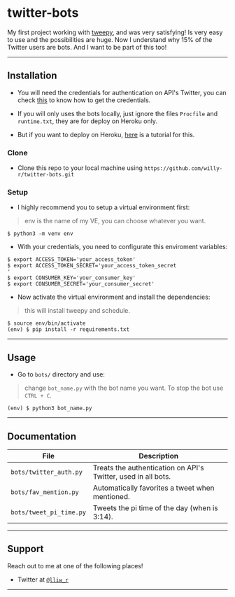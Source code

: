 # twitter-bots

My first project working with [tweepy](https://www.tweepy.org/), and was very satisfying! Is very easy to use and the possibilities are huge. Now I understand why 15% of the Twitter users are bots. And I want to be part of this too!

---

## Installation

- You will need the credentials for authentication on API's Twitter, you can check [this](https://realpython.com/twitter-bot-python-tweepy/#creating-twitter-api-authentication-credentials) to know how to get the credentials.

- If you will only uses the bots locally, just ignore the files `Procfile` and `runtime.txt`, they are for deploy on Heroku only.

- But if you want to deploy on Heroku, [here](https://dev.to/emcain/how-to-set-up-a-twitter-bot-with-python-and-heroku-1n39) is a tutorial for this.

### Clone

- Clone this repo to your local machine using `https://github.com/willy-r/twitter-bots.git`

### Setup

- I highly recommend you to setup a virtual environment first:

> env is the name of my VE, you can choose whatever you want.

```shell
$ python3 -m venv env
```

- With your credentials, you need to configurate this enviroment variables:	

```shell
$ export ACCESS_TOKEN='your_access_token'
$ export ACCESS_TOKEN_SECRET='your_access_token_secret
'
$ export CONSUMER_KEY='your_consumer_key'
$ export CONSUMER_SECRET='your_consumer_secret'
```

- Now activate the virtual environment and install the dependencies:

> this will install tweepy and schedule.

```shell
$ source env/bin/activate
(env) $ pip install -r requirements.txt
```

---

## Usage

- Go to `bots/` directory and use:

> change `bot_name.py` with the bot name you want. To stop the bot use `CTRL + C`.

```shell
(env) $ python3 bot_name.py
```

---

## Documentation

File | Description
---- | -----------
`bots/twitter_auth.py` | Treats the authentication on API's Twitter, used in all bots.
`bots/fav_mention.py` | Automatically favorites a tweet when mentioned.
`bots/tweet_pi_time.py` | Tweets the pi time of the day (when is 3:14).

---

## Support

Reach out to me at one of the following places!

- Twitter at <a href="https://twitter.com/lliw_r?s=09" target="_blank">`@lliw_r`</a>

---

